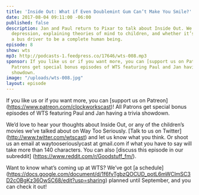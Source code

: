 ```yaml
---
title: 'Inside Out: What if Even Doublemint Gum Can’t Make You Smile?'
date: 2017-08-04 09:11:00 -06:00
published: false
description: Jan and Paul return to Pixar to talk about Inside Out. We talk about
  depression, explaining theories of mind to children, and whether it’s possible for
  a bus driver to be a complete human being.
episode: 8
show: wts
mp3: http://podcasts-1.feedpress.co/17646/wts-008.mp3
sponsor: If you like us or if you want more, you can [support us on Patreon](https://www.patreon.com/clockworkscast)!
  Patrons get special bonus episodes of WTS featuring Paul and Jan having a trivia
  showdown.
image: "/uploads/wts-008.jpg"
layout: episode
---
```


If you like us or if you want more, you can [support us on Patreon] (https://www.patreon.com/clockworkscast)! All Patrons get special bonus episodes of WTS featuring Paul and Jan having a trivia showdown. 

We’d love to hear your thoughts about Inside Out, or any of the children’s movies we’ve talked about on Way Too Seriously. [Talk to us on Twitter] (http://www.twitter.com/wtscast) and let us know what you think. Or shoot us an email at waytooseriouslycast at gmail.com if what you have to say will take more than 140 characters. You can also [discuss this episode in our subreddit] (https://www.reddit.com/r/Goodstuff_fm/).

Want to know what’s coming up at WTS? We’ve got [a schedule] (https://docs.google.com/document/d/1f6fvTgbzQOCUD_potL6mWClmSC3D2cOBgKz36OwSC68/edit?usp=sharing) planned until September, and you can check it out!